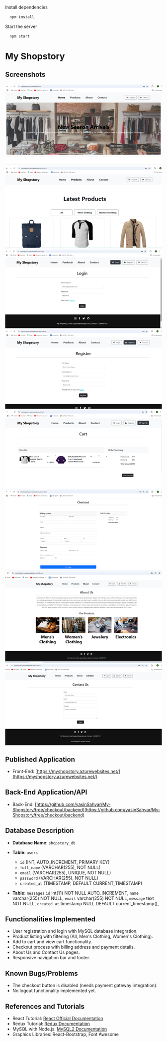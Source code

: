 
Install dependencies

```bash
  npm install
```

Start the server

```bash
  npm start
```
# My Shopstory

## Screenshots
![Home Page](screenshots/home.png)
![Products Page](screenshots/products.png)
![Login Page](screenshots/login.png)
![Register Page](screenshots/registerp.png)
![Cart Page](screenshots/cartp.png)
![Checkout Page](screenshots/checkoutp.png)
![About Page](screenshots/aboutP.png)
![Contact Page](screenshots/contactp.png)

## Published Application
- Front-End: [https://myshopstory.azurewebsites.net/](https://myshopstory.azurewebsites.net/)

## Back-End Application/API
- Back-End: [https://github.com/yasinSahyar/My-Shopstory/tree/checkout/backend](https://github.com/yasinSahyar/My-Shopstory/tree/checkout/backend)


## Database Description
- **Database Name**: `shopstory_db`
- **Table**: `users`
  - `id` (INT, AUTO_INCREMENT, PRIMARY KEY)
  - `full_name` (VARCHAR(255), NOT NULL)
  - `email` (VARCHAR(255), UNIQUE, NOT NULL)
  - `password` (VARCHAR(255), NOT NULL)
  - `created_at` (TIMESTAMP, DEFAULT CURRENT_TIMESTAMP)

- **Table**: `messages` 
  `id` int(11) NOT NULL AUTO_INCREMENT,
  `name` varchar(255) NOT NULL,
  `email` varchar(255) NOT NULL,
  `message` text NOT NULL,
  `created_at` timestamp NULL DEFAULT current_timestamp(),
  


## Functionalities Implemented
- User registration and login with MySQL database integration.
- Product listing with filtering (All, Men's Clothing, Women's Clothing).
- Add to cart and view cart functionality.
- Checkout process with billing address and payment details.
- About Us and Contact Us pages.
- Responsive navigation bar and footer.

## Known Bugs/Problems
- The checkout button is disabled (needs payment gateway integration).
- No logout functionality implemented yet.

## References and Tutorials
- React Tutorial: [React Official Documentation](https://reactjs.org/)
- Redux Tutorial: [Redux Documentation](https://redux.js.org/)
- MySQL with Node.js: [MySQL2 Documentation](https://www.npmjs.com/package/mysql2)
- Graphics Libraries: React-Bootstrap, Font Awesome



